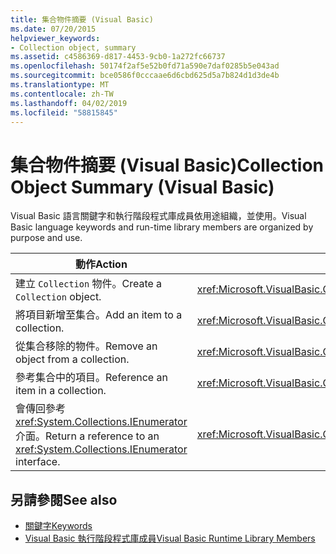 ```yaml
---
title: 集合物件摘要 (Visual Basic)
ms.date: 07/20/2015
helpviewer_keywords:
- Collection object, summary
ms.assetid: c4586369-d817-4453-9cb0-1a272fc66737
ms.openlocfilehash: 50174f2af5e52b0fd71a590e7daf0285b5e043ad
ms.sourcegitcommit: bce0586f0cccaae6d6cbd625d5a7b824d1d3de4b
ms.translationtype: MT
ms.contentlocale: zh-TW
ms.lasthandoff: 04/02/2019
ms.locfileid: "58815845"
---
```

# <a name="collection-object-summary-visual-basic"></a><span data-ttu-id="d5d66-102">集合物件摘要 (Visual Basic)</span><span class="sxs-lookup"><span data-stu-id="d5d66-102">Collection Object Summary (Visual Basic)</span></span>
<span data-ttu-id="d5d66-103">Visual Basic 語言關鍵字和執行階段程式庫成員依用途組織，並使用。</span><span class="sxs-lookup"><span data-stu-id="d5d66-103">Visual Basic language keywords and run-time library members are organized by purpose and use.</span></span>  
  
|<span data-ttu-id="d5d66-104">動作</span><span class="sxs-lookup"><span data-stu-id="d5d66-104">Action</span></span>|<span data-ttu-id="d5d66-105">語言項目</span><span class="sxs-lookup"><span data-stu-id="d5d66-105">Language element</span></span>|  
|------------|----------------------|  
|<span data-ttu-id="d5d66-106">建立 `Collection` 物件。</span><span class="sxs-lookup"><span data-stu-id="d5d66-106">Create a `Collection` object.</span></span>|<xref:Microsoft.VisualBasic.Collection>|  
|<span data-ttu-id="d5d66-107">將項目新增至集合。</span><span class="sxs-lookup"><span data-stu-id="d5d66-107">Add an item to a collection.</span></span>|<xref:Microsoft.VisualBasic.Collection.Add*>|  
|<span data-ttu-id="d5d66-108">從集合移除的物件。</span><span class="sxs-lookup"><span data-stu-id="d5d66-108">Remove an object from a collection.</span></span>|<xref:Microsoft.VisualBasic.Collection.Remove*>|  
|<span data-ttu-id="d5d66-109">參考集合中的項目。</span><span class="sxs-lookup"><span data-stu-id="d5d66-109">Reference an item in a collection.</span></span>|<xref:Microsoft.VisualBasic.Collection.Item*>|  
|<span data-ttu-id="d5d66-110">會傳回參考<xref:System.Collections.IEnumerator>介面。</span><span class="sxs-lookup"><span data-stu-id="d5d66-110">Return a reference to an <xref:System.Collections.IEnumerator> interface.</span></span>|<xref:Microsoft.VisualBasic.Collection.System%23Collections%23IEnumerable%23GetEnumerator%2A>|  
  
## <a name="see-also"></a><span data-ttu-id="d5d66-111">另請參閱</span><span class="sxs-lookup"><span data-stu-id="d5d66-111">See also</span></span>

- [<span data-ttu-id="d5d66-112">關鍵字</span><span class="sxs-lookup"><span data-stu-id="d5d66-112">Keywords</span></span>](../../../visual-basic/language-reference/keywords/index.md)
- [<span data-ttu-id="d5d66-113">Visual Basic 執行階段程式庫成員</span><span class="sxs-lookup"><span data-stu-id="d5d66-113">Visual Basic Runtime Library Members</span></span>](../../../visual-basic/language-reference/runtime-library-members.md)
